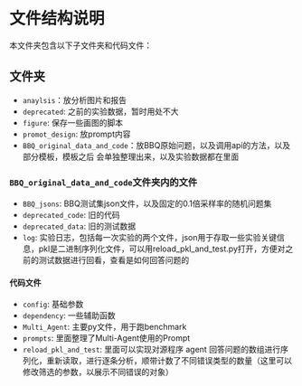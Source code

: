 # 文件结构说明

本文件夹包含以下子文件夹和代码文件：

## 文件夹

- `anaylsis`：放分析图片和报告
- `deprecated`: 之前的实验数据，暂时用处不大
- `figure`: 保存一些画图的脚本
- `promot_design`: 放prompt内容
- `BBQ_original_data_and_code`：放BBQ原始问题，以及调用api的方法，以及部分模板，模板之后
会单独整理出来，以及实验数据都在里面
### `BBQ_original_data_and_code`文件夹内的文件
- `BBQ_jsons`: BBQ测试集json文件，以及固定的0.1倍采样率的随机问题集
- `deprecated_code`: 旧的代码
- `deprecated_data`: 旧的测试数据
- `log`: 实验日志，包括每一次实验的两个文件，json用于存取一些实验关键信息，pkl是二进制序列化文件，可以用reload_pkl_and_test.py打开，方便对之前的测试数据进行回看，查看是如何回答问题的
#### 代码文件

- `config`: 基础参数
- `dependency`: 一些辅助函数
- `Multi_Agent`: 主要py文件，用于跑benchmark
- `prompts`: 里面整理了Multi-Agent使用的Prompt
- `reload_pkl_and_test`: 里面可以实现对源程序 agent 回答问题的数组进行序列化，重新读取，进行逐条分析，顺带计数了不同错误类型的数量（这里可以修改筛选的参数，以展示不同错误的对象）